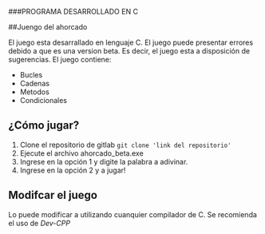 
###PROGRAMA DESARROLLADO EN C

##Juengo del ahorcado

El juego esta desarrallado en lenguaje C. El juego puede presentar errores 
debido a que es una version beta. Es decir, el juego esta a disposición de 
sugerencias. El juego contiene:

- Bucles
- Cadenas
- Metodos
- Condicionales


## ¿Cómo jugar?

1. Clone el repositorio de gitlab  `git clone 'link del repositorio'` 
2. Ejecute el archivo ahorcado_beta.exe
3. Ingrese en la opción 1 y digite la palabra a adivinar.
4. Ingrese en la opción 2 y a jugar!


## Modifcar el juego

Lo puede modificar a utilizando cuanquier compilador de C. Se recomienda el uso de *Dev-CPP*
